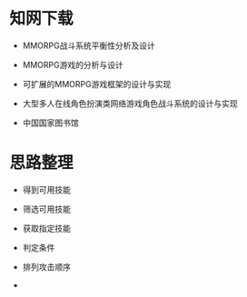 # 知网下载
- MMORPG战斗系统平衡性分析及设计
- MMORPG游戏的分析与设计
- 可扩展的MMORPG游戏框架的设计与实现
- 大型多人在线角色扮演类网络游戏角色战斗系统的设计与实现

- 中国国家图书馆




# 思路整理
- 得到可用技能
- 筛选可用技能
- 获取指定技能
- 判定条件
- 排列攻击顺序

-
